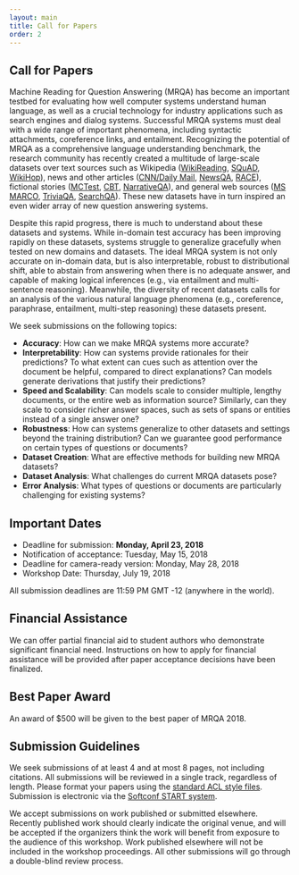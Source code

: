 ```yaml
---
layout: main
title: Call for Papers
order: 2
---
```

## Call for Papers
Machine Reading for Question Answering (MRQA) has become an important testbed for 
evaluating how well computer systems understand human language,
as well as a crucial technology for industry applications such as search engines and dialog systems.
Successful MRQA systems must deal with a wide range of important phenomena, 
including syntactic attachments, coreference links, and entailment. 
Recognizing the potential of MRQA as a comprehensive language understanding benchmark, 
the research community has recently created a multitude of large-scale datasets 
over text sources such as 
Wikipedia ([WikiReading](http://www.aclweb.org/anthology/P16-1145), 
[SQuAD](https://aclweb.org/anthology/D16-1264),
[WikiHop](https://arxiv.org/pdf/1710.06481.pdf)), 
news and other articles ([CNN/Daily Mail](https://arxiv.org/pdf/1506.03340.pdf), 
[NewsQA](https://arxiv.org/pdf/1611.09830.pdf),
[RACE](http://aclweb.org/anthology/D17-1082)),
fictional stories ([MCTest](http://aclweb.org/anthology/D/D13/D13-1020.pdf), 
[CBT](https://arxiv.org/pdf/1511.02301.pdf),
[NarrativeQA](https://arxiv.org/pdf/1712.07040.pdf)), 
and general web sources ([MS MARCO](https://arxiv.org/pdf/1611.09268.pdf), 
[TriviaQA](http://www.aclweb.org/anthology/P17-1147), 
[SearchQA](https://arxiv.org/pdf/1704.05179.pdf)).
These new datasets have in turn inspired an even wider array of new question answering systems.

Despite this rapid progress, there is much to understand about these datasets and systems. 
While in-domain test accuracy has been improving rapidly on these datasets,
systems struggle to generalize gracefully when tested on new domains and datasets.
The ideal MRQA system is not only accurate on in-domain data, but 
is also interpretable, robust to distributional shift,
able to abstain from answering when there is no adequate answer,
and capable of making logical inferences (e.g., via entailment and multi-sentence reasoning).
Meanwhile, the diversity of recent datasets calls for an analysis of the
various natural language phenomena (e.g., coreference, paraphrase, entailment, multi-step reasoning)
these datasets present. 

We seek submissions on the following topics:
- **Accuracy**: How can we make MRQA systems more accurate?
- **Interpretability**: How can systems provide rationales for their predictions?
To what extent can cues such as attention over the document be helpful, 
compared to direct explanations?  Can models generate derivations that justify their predictions?
- **Speed and Scalability**: Can models scale to consider multiple, lengthy documents, or the entire web as information source?  Similarly, can they scale to consider richer answer spaces, such as sets of spans or entities instead of a single answer one?
- **Robustness**: How can systems generalize to other datasets and settings beyond the training distribution?
Can we guarantee good performance on certain types of questions or documents?
- **Dataset Creation**: What are effective methods for building new MRQA datasets?
- **Dataset Analysis**: What challenges do current MRQA datasets pose?
- **Error Analysis**: What types of questions or documents are particularly challenging for existing systems?

## Important Dates
- Deadline for submission: **Monday, April 23, 2018**  
- Notification of acceptance: Tuesday, May 15, 2018  
- Deadline for camera-ready version: Monday, May 28, 2018  
- Workshop Date: Thursday, July 19, 2018

All submission deadlines are 11:59 PM GMT -12 (anywhere in the world). 

## Financial Assistance
We can offer partial financial aid to student authors
who demonstrate significant financial need.
Instructions on how to apply for financial assistance
will be provided after paper acceptance decisions have been finalized.

## Best Paper Award
An award of $500 will be given to the best paper of MRQA 2018.

## Submission Guidelines
We seek submissions of at least 4 and at most 8 pages, not including citations.
All submissions will be reviewed in a single track, regardless of length.
Please format your papers using the 
[standard ACL style files](http://acl2018.org/call-for-papers/#paper-submission-and-templates).
Submission is electronic via the 
[Softconf START system](https://www.softconf.com/acl2018/MRQA/).

We accept submissions on work published or submitted elsewhere. 
Recently published work should clearly indicate the original venue, 
and will be accepted if the organizers think the work will benefit 
from exposure to the audience of this workshop. 
Work published elsewhere will not be included in the workshop proceedings. 
All other submissions will go through a double-blind review process. 
